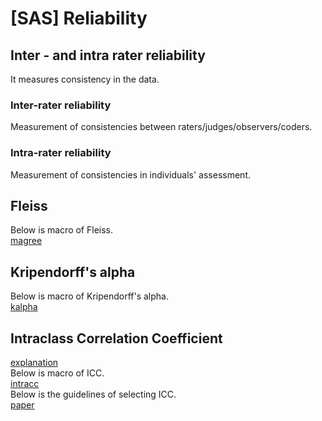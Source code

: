 # [SAS] Reliability

## Inter - and intra rater reliability
It measures consistency in the data. 

### Inter-rater reliability
Measurement of consistencies between raters/judges/observers/coders.

### Intra-rater reliability
Measurement of consistencies in individuals' assessment.


## Fleiss
Below is macro of Fleiss.   
[magree](https://support.sas.com/kb/25/006.html)

## Kripendorff's alpha
Below is macro of Kripendorff's alpha.   
[kalpha](http://www.afhayes.com/public/kalpha.pdf)

## Intraclass Correlation Coefficient
[explanation](https://www.sas.com/content/dam/SAS/en_ca/User%20Group%20Presentations/Health-User-Groups/Maki-InterraterReliability-Apr2014.pdf)   
Below is macro of ICC.   
[intracc](https://support.sas.com/kb/25/031.html)   
Below is the guidelines of selecting ICC.   
[paper](https://www.ncbi.nlm.nih.gov/pmc/articles/PMC4913118/#:~:text=In%20summary%2C%20ICC%20is%20a,of%20numerical%20or%20continuous%20measurements.)   
